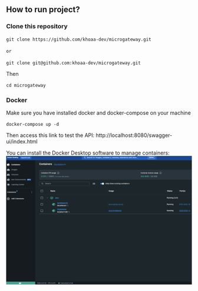 ## How to run project?
### Clone this repository
```
git clone https://github.com/khoaa-dev/microgateway.git

or

git clone git@github.com:khoaa-dev/microgateway.git
```
Then
```agsl
cd microgateway
```

### Docker
Make sure you have installed docker and docker-compose on your machine

```
docker-compose up -d  
```

Then access this link to test the API: http://localhost:8080/swagger-ui/index.html

You can install the Docker Desktop software to manage containers:
![My Image](images/docker-desktop.png)